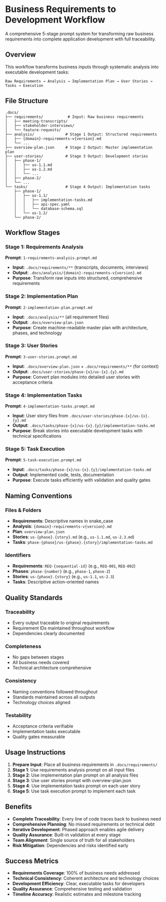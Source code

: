 # Business Requirements to Development Workflow

A comprehensive 5-stage prompt system for transforming raw business requirements into complete application development with full traceability.

## Overview

This workflow transforms business inputs through systematic analysis into executable development tasks:

```
Raw Requirements → Analysis → Implementation Plan → User Stories → Tasks → Execution
```

## File Structure

```
.docs/
├── requirements/           # Input: Raw business requirements
│   ├── meeting-transcripts/
│   ├── stakeholder-interviews/
│   └── feature-requests/
├── analysis/              # Stage 1 Output: Structured requirements
│   ├── {domain}-requirements-v{version}.md
│   └── ...
├── overview-plan.json     # Stage 2 Output: Master implementation plan
├── user-stories/          # Stage 3 Output: Development stories
│   ├── phase-1/
│   │   ├── us-1.1.md
│   │   ├── us-1.2.md
│   │   └── ...
│   ├── phase-2/
│   └── ...
└── tasks/                 # Stage 4 Output: Implementation tasks
    ├── phase-1/
    │   ├── us-1.1/
    │   │   ├── implementation-tasks.md
    │   │   ├── api-spec.yaml
    │   │   └── database-schema.sql
    │   └── us-1.2/
    └── phase-2/
```

## Workflow Stages

### Stage 1: Requirements Analysis
**Prompt**: `1-requirements-analysis.prompt.md`
- **Input**: `.docs/requirements/**` (transcripts, documents, interviews)
- **Output**: `.docs/analysis/{domain}-requirements-v{version}.md`
- **Purpose**: Transform raw inputs into structured, comprehensive requirements

### Stage 2: Implementation Plan
**Prompt**: `2-implementation-plan.prompt.md`
- **Input**: `.docs/analysis/**` (all requirement files)
- **Output**: `.docs/overview-plan.json`
- **Purpose**: Create machine-readable master plan with architecture, phases, and technology

### Stage 3: User Stories
**Prompt**: `3-user-stories.prompt.md`
- **Input**: `.docs/overview-plan.json` + `.docs/requirements/**` (for context)
- **Output**: `.docs/user-stories/phase-{x}/us-{x}.{y}.md`
- **Purpose**: Convert plan modules into detailed user stories with acceptance criteria

### Stage 4: Implementation Tasks
**Prompt**: `4-implementation-tasks.prompt.md`
- **Input**: User story files from `.docs/user-stories/phase-{x}/us-{x}.{y}.md`
- **Output**: `.docs/tasks/phase-{x}/us-{x}.{y}/implementation-tasks.md`
- **Purpose**: Break stories into executable development tasks with technical specifications

### Stage 5: Task Execution
**Prompt**: `5-task-execution.prompt.md`
- **Input**: `.docs/tasks/phase-{x}/us-{x}.{y}/implementation-tasks.md`
- **Output**: Implemented code, tests, documentation
- **Purpose**: Execute tasks efficiently with validation and quality gates

## Naming Conventions

### Files & Folders
- **Requirements**: Descriptive names in snake_case
- **Analysis**: `{domain}-requirements-v{version}.md`
- **Plan**: `overview-plan.json`
- **Stories**: `us-{phase}.{story}.md` (e.g., `us-1.1.md`, `us-2.3.md`)
- **Tasks**: `phase-{phase}/us-{phase}.{story}/implementation-tasks.md`

### Identifiers
- **Requirements**: `REQ-{sequential-id}` (e.g., `REQ-001`, `REQ-002`)
- **Phases**: `phase-{number}` (e.g., `phase-1`, `phase-2`)
- **Stories**: `us-{phase}.{story}` (e.g., `us-1.1`, `us-2.3`)
- **Tasks**: Descriptive action-oriented names

## Quality Standards

### Traceability
- Every output traceable to original requirements
- Requirement IDs maintained throughout workflow
- Dependencies clearly documented

### Completeness
- No gaps between stages
- All business needs covered
- Technical architecture comprehensive

### Consistency
- Naming conventions followed throughout
- Standards maintained across all outputs
- Technology choices aligned

### Testability
- Acceptance criteria verifiable
- Implementation tasks executable
- Quality gates measurable

## Usage Instructions

1. **Prepare Input**: Place all business requirements in `.docs/requirements/`
2. **Stage 1**: Use requirements analysis prompt on all input files
3. **Stage 2**: Use implementation plan prompt on all analysis files
4. **Stage 3**: Use user stories prompt with overview-plan.json
5. **Stage 4**: Use implementation tasks prompt on each user story
6. **Stage 5**: Use task execution prompt to implement each task

## Benefits

- **Complete Traceability**: Every line of code traces back to business need
- **Comprehensive Planning**: No missed requirements or technical debt
- **Iterative Development**: Phased approach enables agile delivery
- **Quality Assurance**: Built-in validation at every stage
- **Team Alignment**: Single source of truth for all stakeholders
- **Risk Mitigation**: Dependencies and risks identified early

## Success Metrics

- **Requirements Coverage**: 100% of business needs addressed
- **Technical Consistency**: Coherent architecture and technology choices
- **Development Efficiency**: Clear, executable tasks for developers
- **Quality Assurance**: Comprehensive testing and validation
- **Timeline Accuracy**: Realistic estimates and milestone tracking
